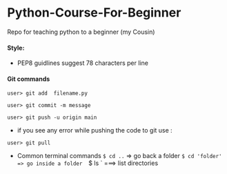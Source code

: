# Python-Course-For-Beginner
Repo for teaching python to a beginner (my Cousin)

#### Style:
* PEP8 guidlines suggest 78 characters per line

#### Git commands 
`user> git add  filename.py`

`user> git commit -m message`

`user> git push -u origin main`

* if you see any error while pushing the code to git use :

`user> git pull`

* Common terminal commands 
`$ cd ..` => go back a folder 
`$ cd 'folder' => go inside a folder 
`$ ls ` ===> list directories 

